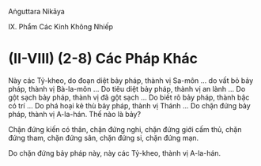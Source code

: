 Aṅguttara Nikāya

IX. Phẩm Các Kinh Không Nhiếp

# (II-VIII) (2-8) Các Pháp Khác

Này các Tỷ-kheo, do đoạn diệt bảy pháp, thành vị Sa-môn ... do vất bỏ bảy pháp, thành vị Bà-la-môn ... Do tiêu diệt bảy pháp, thành vị an lành ... Do gột sạch bảy pháp, thành vị đã gột sạch ... Do biết rõ bảy pháp, thành bậc có trí ... Do phá hoại kẻ thù bảy pháp, thành vị Thánh ... Do chặn đứng bảy pháp, thành vị A-la-hán. Thế nào là bảy?

Chận đứng kiến có thân, chặn đứng nghi, chặn đứng giới cấm thủ, chặn đứng tham, chặn đứng sân, chặn đứng si, chặn đứng mạn.

Do chặn đứng bảy pháp này, này các Tỷ-kheo, thành vị A-la-hán.

